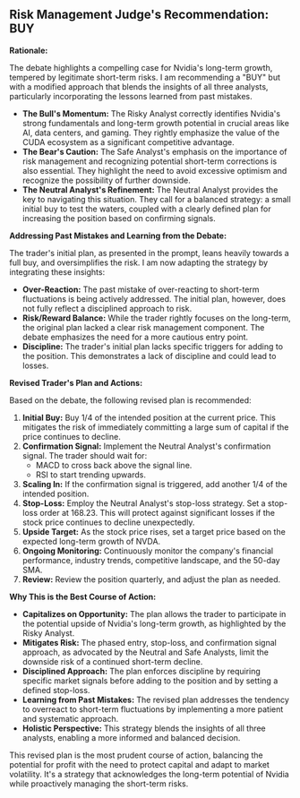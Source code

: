## Risk Management Judge's Recommendation: BUY

**Rationale:**

The debate highlights a compelling case for Nvidia's long-term growth, tempered by legitimate short-term risks. I am recommending a "BUY" but with a modified approach that blends the insights of all three analysts, particularly incorporating the lessons learned from past mistakes.

*   **The Bull's Momentum:** The Risky Analyst correctly identifies Nvidia's strong fundamentals and long-term growth potential in crucial areas like AI, data centers, and gaming. They rightly emphasize the value of the CUDA ecosystem as a significant competitive advantage.
*   **The Bear's Caution:** The Safe Analyst's emphasis on the importance of risk management and recognizing potential short-term corrections is also essential. They highlight the need to avoid excessive optimism and recognize the possibility of further downside.
*   **The Neutral Analyst's Refinement:** The Neutral Analyst provides the key to navigating this situation. They call for a balanced strategy: a small initial buy to test the waters, coupled with a clearly defined plan for increasing the position based on confirming signals.

**Addressing Past Mistakes and Learning from the Debate:**

The trader's initial plan, as presented in the prompt, leans heavily towards a full buy, and oversimplifies the risk. I am now adapting the strategy by integrating these insights:

*   **Over-Reaction:** The past mistake of over-reacting to short-term fluctuations is being actively addressed. The initial plan, however, does not fully reflect a disciplined approach to risk.
*   **Risk/Reward Balance:** While the trader rightly focuses on the long-term, the original plan lacked a clear risk management component. The debate emphasizes the need for a more cautious entry point.
*   **Discipline:** The trader's initial plan lacks specific triggers for adding to the position. This demonstrates a lack of discipline and could lead to losses.

**Revised Trader's Plan and Actions:**

Based on the debate, the following revised plan is recommended:

1.  **Initial Buy:** Buy 1/4 of the intended position at the current price. This mitigates the risk of immediately committing a large sum of capital if the price continues to decline.
2.  **Confirmation Signal:** Implement the Neutral Analyst's confirmation signal. The trader should wait for:
    *   MACD to cross back above the signal line.
    *   RSI to start trending upwards.
3.  **Scaling In:** If the confirmation signal is triggered, add another 1/4 of the intended position.
4.  **Stop-Loss:** Employ the Neutral Analyst's stop-loss strategy. Set a stop-loss order at 168.23. This will protect against significant losses if the stock price continues to decline unexpectedly.
5.  **Upside Target:** As the stock price rises, set a target price based on the expected long-term growth of NVDA.
6.  **Ongoing Monitoring:** Continuously monitor the company's financial performance, industry trends, competitive landscape, and the 50-day SMA.
7.  **Review:** Review the position quarterly, and adjust the plan as needed.

**Why This is the Best Course of Action:**

*   **Capitalizes on Opportunity:** The plan allows the trader to participate in the potential upside of Nvidia's long-term growth, as highlighted by the Risky Analyst.
*   **Mitigates Risk:** The phased entry, stop-loss, and confirmation signal approach, as advocated by the Neutral and Safe Analysts, limit the downside risk of a continued short-term decline.
*   **Disciplined Approach:** The plan enforces discipline by requiring specific market signals before adding to the position and by setting a defined stop-loss.
*   **Learning from Past Mistakes:** The revised plan addresses the tendency to overreact to short-term fluctuations by implementing a more patient and systematic approach.
*   **Holistic Perspective:** This strategy blends the insights of all three analysts, enabling a more informed and balanced decision.

This revised plan is the most prudent course of action, balancing the potential for profit with the need to protect capital and adapt to market volatility. It's a strategy that acknowledges the long-term potential of Nvidia while proactively managing the short-term risks.